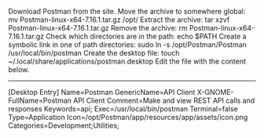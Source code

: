 Download Postman from the site.
Move the archive to somewhere global: mv Postman-linux-x64-7.16.1.tar.gz /opt/
Extract the archive: tar xzvf Postman-linux-x64-7.16.1.tar.gz
Remove the archive: rm Postman-linux-x64-7.16.1.tar.gz
Check which directories are in the path: echo $PATH
Create a symbolic link in one of path directories: sudo ln -s /opt/Postman/Postman /usr/local/bin/postman
Create the desktop file: touch ~/.local/share/applications/postman.desktop
Edit the file with the content below.

----
[Desktop Entry]
Name=Postman
GenericName=API Client
X-GNOME-FullName=Postman API Client
Comment=Make and view REST API calls and responses
Keywords=api;
Exec=/usr/local/bin/postman
Terminal=false
Type=Application
Icon=/opt/Postman/app/resources/app/assets/icon.png
Categories=Development;Utilities;

